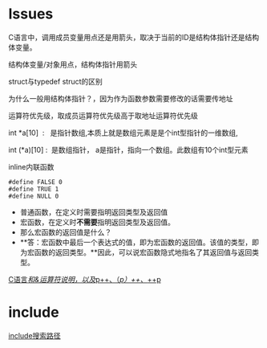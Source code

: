 # Issues

C语言中，调用成员变量用点还是用箭头，取决于当前的ID是结构体指针还是结构体变量。

结构体变量/对象用点，结构体指针用箭头

struct与typedef struct的区别

为什么一般用结构体指针？，因为作为函数参数需要修改的话需要传地址

运算符优先级，取成员运算符优先级高于取地址运算符优先级

int \*a[10]  :   是指针数组,本质上就是数组元素是是个int型指针的一维数组,

int (\*a)[10] :  是数组指针， a是指针，指向一个数组。此数组有10个int型元素

inline内联函数

```
#define FALSE 0
#define TRUE 1
#define NULL 0
```

- 普通函数，在定义时需要指明返回类型及返回值
- 宏函数，在定义时**不需要**指明返回类型及返回值。
- 那么宏函数的返回值是什么？
- **答：宏函数中最后一个表达式的值，即为宏函数的返回值。该值的类型，即为宏函数的返回类型。**因此，可以说宏函数隐式地指名了其返回值与返回类型。


 [C语言*和&运算符说明，以及*p++、（*p）++、*++p](https://www.cnblogs.com/pengwangguoyh/articles/3170151.html)
 
# include

[include搜索路径](https://blog.csdn.net/farmwang/article/details/72819370)

